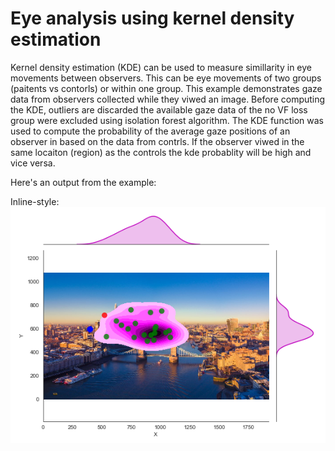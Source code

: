 # Eye analysis using kernel density estimation

Kernel density estimation (KDE) can be used to measure simillarity in eye movements between observers. 
This can be eye movements of two groups (paitents vs contorls) or within one group. 
This example demonstrates gaze data from observers collected while they viwed an image. Before computing the KDE, outliers are discarded the available gaze data of the no VF loss group were excluded 
using isolation forest algorithm. The KDE function was used to compute the probability 
of the average gaze positions of an observer in based on the data from contrls. If the observer viwed in the same locaiton (region)
as the controls the kde probablity will be high and vice versa.

Here's an output from the example:

Inline-style: 
![alt text](https://github.com/dansileshi/Eye-Movement-kde-analysis/blob/master/output.png)
